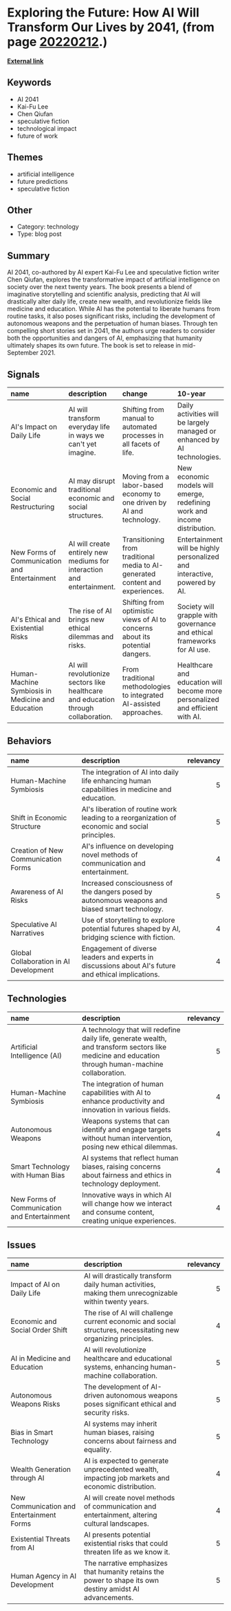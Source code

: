 # __Exploring the Future: How AI Will Transform Our Lives by 2041__, (from page [20220212](https://kghosh.substack.com/p/20220212).)

__[External link](https://www.ai2041.com/)__



## Keywords

* AI 2041
* Kai-Fu Lee
* Chen Qiufan
* speculative fiction
* technological impact
* future of work

## Themes

* artificial intelligence
* future predictions
* speculative fiction

## Other

* Category: technology
* Type: blog post

## Summary

AI 2041, co-authored by AI expert Kai-Fu Lee and speculative fiction writer Chen Qiufan, explores the transformative impact of artificial intelligence on society over the next twenty years. The book presents a blend of imaginative storytelling and scientific analysis, predicting that AI will drastically alter daily life, create new wealth, and revolutionize fields like medicine and education. While AI has the potential to liberate humans from routine tasks, it also poses significant risks, including the development of autonomous weapons and the perpetuation of human biases. Through ten compelling short stories set in 2041, the authors urge readers to consider both the opportunities and dangers of AI, emphasizing that humanity ultimately shapes its own future. The book is set to release in mid-September 2021.

## Signals

| name                                              | description                                                                        | change                                                                        | 10-year                                                                       | driving-force                                                         |   relevancy |
|:--------------------------------------------------|:-----------------------------------------------------------------------------------|:------------------------------------------------------------------------------|:------------------------------------------------------------------------------|:----------------------------------------------------------------------|------------:|
| AI's Impact on Daily Life                         | AI will transform everyday life in ways we can't yet imagine.                      | Shifting from manual to automated processes in all facets of life.            | Daily activities will be largely managed or enhanced by AI technologies.      | The relentless pursuit of efficiency and innovation in technology.    |           5 |
| Economic and Social Restructuring                 | AI may disrupt traditional economic and social structures.                         | Moving from a labor-based economy to one driven by AI and technology.         | New economic models will emerge, redefining work and income distribution.     | The need to adapt to technological advancements and their impacts.    |           4 |
| New Forms of Communication and Entertainment      | AI will create entirely new mediums for interaction and entertainment.             | Transitioning from traditional media to AI-generated content and experiences. | Entertainment will be highly personalized and interactive, powered by AI.     | The desire for immersive and engaging experiences in media.           |           4 |
| AI's Ethical and Existential Risks                | The rise of AI brings new ethical dilemmas and risks.                              | Shifting from optimistic views of AI to concerns about its potential dangers. | Society will grapple with governance and ethical frameworks for AI use.       | Growing awareness of bias, privacy, and autonomous technology risks.  |           5 |
| Human-Machine Symbiosis in Medicine and Education | AI will revolutionize sectors like healthcare and education through collaboration. | From traditional methodologies to integrated AI-assisted approaches.          | Healthcare and education will become more personalized and efficient with AI. | The push for improved outcomes and accessibility in critical sectors. |           4 |

## Behaviors

| name                                   | description                                                                                          |   relevancy |
|:---------------------------------------|:-----------------------------------------------------------------------------------------------------|------------:|
| Human-Machine Symbiosis                | The integration of AI into daily life enhancing human capabilities in medicine and education.        |           5 |
| Shift in Economic Structure            | AI's liberation of routine work leading to a reorganization of economic and social principles.       |           5 |
| Creation of New Communication Forms    | AI's influence on developing novel methods of communication and entertainment.                       |           4 |
| Awareness of AI Risks                  | Increased consciousness of the dangers posed by autonomous weapons and biased smart technology.      |           5 |
| Speculative AI Narratives              | Use of storytelling to explore potential futures shaped by AI, bridging science with fiction.        |           4 |
| Global Collaboration in AI Development | Engagement of diverse leaders and experts in discussions about AI's future and ethical implications. |           4 |

## Technologies

| name                                         | description                                                                                                                                         |   relevancy |
|:---------------------------------------------|:----------------------------------------------------------------------------------------------------------------------------------------------------|------------:|
| Artificial Intelligence (AI)                 | A technology that will redefine daily life, generate wealth, and transform sectors like medicine and education through human-machine collaboration. |           5 |
| Human-Machine Symbiosis                      | The integration of human capabilities with AI to enhance productivity and innovation in various fields.                                             |           4 |
| Autonomous Weapons                           | Weapons systems that can identify and engage targets without human intervention, posing new ethical dilemmas.                                       |           4 |
| Smart Technology with Human Bias             | AI systems that reflect human biases, raising concerns about fairness and ethics in technology deployment.                                          |           4 |
| New Forms of Communication and Entertainment | Innovative ways in which AI will change how we interact and consume content, creating unique experiences.                                           |           4 |

## Issues

| name                                      | description                                                                                                    |   relevancy |
|:------------------------------------------|:---------------------------------------------------------------------------------------------------------------|------------:|
| Impact of AI on Daily Life                | AI will drastically transform daily human activities, making them unrecognizable within twenty years.          |           5 |
| Economic and Social Order Shift           | The rise of AI will challenge current economic and social structures, necessitating new organizing principles. |           4 |
| AI in Medicine and Education              | AI will revolutionize healthcare and educational systems, enhancing human-machine collaboration.               |           5 |
| Autonomous Weapons Risks                  | The development of AI-driven autonomous weapons poses significant ethical and security risks.                  |           5 |
| Bias in Smart Technology                  | AI systems may inherit human biases, raising concerns about fairness and equality.                             |           5 |
| Wealth Generation through AI              | AI is expected to generate unprecedented wealth, impacting job markets and economic distribution.              |           4 |
| New Communication and Entertainment Forms | AI will create novel methods of communication and entertainment, altering cultural landscapes.                 |           4 |
| Existential Threats from AI               | AI presents potential existential risks that could threaten life as we know it.                                |           5 |
| Human Agency in AI Development            | The narrative emphasizes that humanity retains the power to shape its own destiny amidst AI advancements.      |           5 |